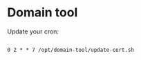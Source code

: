 Domain tool
===========

Update your cron:

```crontab

0 2 * * 7 /opt/domain-tool/update-cert.sh

```

